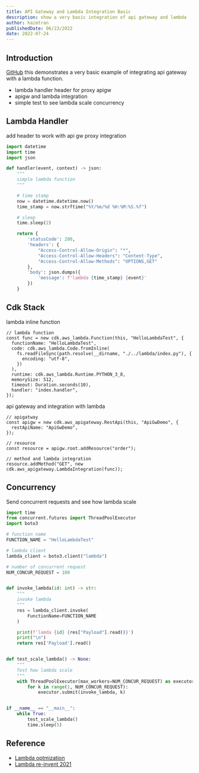 ```yaml
---
title: API Gateway and Lambda Integration Basic
description: show a very basic integration of api gateway and lambda
author: haimtran
publishedDate: 06/23/2022
date: 2022-07-24
---
```


## Introduction

[GitHub](https://github.com/cdk-entest/apigw-lambda-basic) this demonstrates a very basic example of integrating api gateway with a lambda function.

- lambda handler header for proxy apigw
- apigw and lambda integration
- simple test to see lambda scale concurrency

<LinkedImage
  href="https://youtu.be/16BUGFMsHlA"
  height={400}
  alt="apigw lambda basic"
  src="/thumbnail/apigw-lambda-basic.png"
/>

## Lambda Handler

add header to work with api gw proxy integration

```py
import datetime
import time
import json

def handler(event, context) -> json:
    """
    simple lambda function
    """

    # time stamp
    now = datetime.datetime.now()
    time_stamp = now.strftime("%Y/%m/%d %H:%M:%S.%f")

    # sleep
    time.sleep(2)

    return {
        'statusCode': 200,
        'headers': {
            "Access-Control-Allow-Origin": "*",
            "Access-Control-Allow-Headers": "Content-Type",
            "Access-Control-Allow-Methods": "OPTIONS,GET"
        },
        'body': json.dumps({
            'message': f'lambda {time_stamp} {event}'
        })
    }
```

## Cdk Stack

lambda inline function

```tsx
// lambda function
const func = new cdk.aws_lambda.Function(this, "HelloLambdaTest", {
  functionName: "HelloLambdaTest",
  code: cdk.aws_lambda.Code.fromInline(
    fs.readFileSync(path.resolve(__dirname, "./../lambda/index.py"), {
      encoding: "utf-8",
    })
  ),
  runtime: cdk.aws_lambda.Runtime.PYTHON_3_8,
  memorySize: 512,
  timeout: Duration.seconds(10),
  handler: "index.handler",
});
```

api gateway and integration with lambda

```tsx
// apigatway
const apigw = new cdk.aws_apigateway.RestApi(this, "ApiGwDemo", {
  restApiName: "ApiGwDemo",
});

// resource
const resource = apigw.root.addResource("order");

// method and lambda integration
resource.addMethod("GET", new cdk.aws_apigateway.LambdaIntegration(func));
```

## Concurrency

Send concurrent requests and see how lambda scale

```py
import time
from concurrent.futures import ThreadPoolExecutor
import boto3

# function name
FUNCTION_NAME = "HelloLambdaTest"

# lambda client
lambda_client = boto3.client("lambda")

# number of concurrent request
NUM_CONCUR_REQUEST = 100


def invoke_lambda(id: int) -> str:
    """
    invoke lambda
    """
    res = lambda_client.invoke(
        FunctionName=FUNCTION_NAME
    )

    print(f'lamda {id} {res["Payload"].read()}')
    print("\n")
    return res['Payload'].read()


def test_scale_lambda() -> None:
    """
    Test how lambda scale
    """
    with ThreadPoolExecutor(max_workers=NUM_CONCUR_REQUEST) as executor:
        for k in range(1, NUM_CONCUR_REQUEST):
            executor.submit(invoke_lambda, k)


if __name__ == "__main__":
    while True:
        test_scale_lambda()
        time.sleep(5)
```

## Reference

- [Lambda optmization](https://aws.amazon.com/blogs/compute/operating-lambda-performance-optimization-part-1/)
- [Lambda re-invent 2021](https://www.youtube.com/watch?v=pqC-t1kcTL4)
